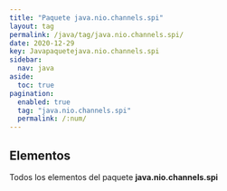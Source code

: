 ```yaml
---
title: "Paquete java.nio.channels.spi"
layout: tag
permalink: /java/tag/java.nio.channels.spi/
date: 2020-12-29
key: Javapaquetejava.nio.channels.spi
sidebar: 
  nav: java
aside: 
  toc: true
pagination: 
  enabled: true
  tag: "java.nio.channels.spi"
  permalink: /:num/
---
```


<h2>Elementos</h2>
Todos los elementos del paquete <strong>java.nio.channels.spi</strong>
